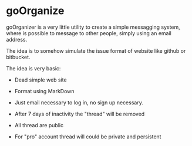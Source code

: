 goOrganize
==========

goOrganizer is a very little utility to create a simple messagging system, where is possible to message to other people, simply using an email address.

The idea is to somehow simulate the issue format of website like github or bitbucket.

The idea is very basic:
- Dead simple web site

- Format using MarkDown

- Just email necessary to log in, no sign up necessary.

- After 7 days of inactivity the "thread" will be removed

- All thread are public

- For "pro" account thread will could be private and persistent 